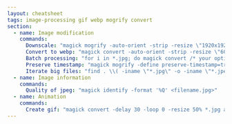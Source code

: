 ```yaml
---
layout: cheatsheet
tags: image-processing gif webp mogrify convert
section:
  - name: Image modification
    commands:
      Downscale: "magick mogrify -auto-orient -strip -resize \"1920x1920>\" -quality 85 *.jpg"
      Convert to webp: "magick convert -auto-orient -strip -resize \"600x600>\" -quality 75 -define webp:method=6 -define webp:use-sharp-yuv=1 image.jpg image.webp"
      Batch processing: "for i in *.jpg; do magick convert /* your options */ $i ${i/.jpg/.webp}; done"
      Preserve timestamp: "magick mogrify -define preserve-timestamp=true <filename.jpg>"
      Iterate big files: "find . \\( -iname \"*.jpg\" -o -iname \"*.jpeg\" \\) -type f -size +1500k -exec magick mogrify [...] {} \\;"
  - name: Image information
    commands:
      Quality of jpeg: "magick identify -format '%Q' <filename.jpg>"
  - name: Animation
    commands:
      Create gif: "magick convert -delay 30 -loop 0 -resize 50% *.jpg animation.gif"
---
```

